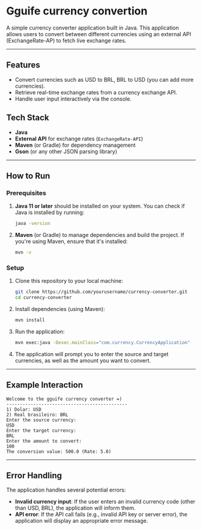 # Gguife currency convertion 

A simple currency converter application built in Java. 
This application allows users to convert between different currencies using an external API (ExchangeRate-AP) to fetch live exchange rates.

---

## Features
- Convert currencies such as USD to BRL, BRL to USD (you can add more currencies).
- Retrieve real-time exchange rates from a currency exchange API.
- Handle user input interactively via the console.

## Tech Stack
- **Java** 
- **External API** for exchange rates (`ExchangeRate-API`)
- **Maven** (or Gradle) for dependency management
- **Gson** (or any other JSON parsing library)

---

## How to Run
### Prerequisites
1. **Java 11 or later** should be installed on your system. You can check if Java is installed by running:
   ```bash
   java -version
   ```
2. **Maven** (or Gradle) to manage dependencies and build the project. If you're using Maven, ensure that it's installed:
   ```bash
   mvn -v
   ```
   
### Setup
1. Clone this repository to your local machine:
   ```bash
   git clone https://github.com/yourusername/currency-converter.git
   cd currency-converter
   ```
2. Install dependencies (using Maven):
   ```bash
   mvn install
   ```
3. Run the application:
   ```bash
   mvn exec:java -Dexec.mainClass="com.currency.CurrencyApplication"
   ```
4. The application will prompt you to enter the source and target currencies, as well as the amount you want to convert.

---

## Example Interaction
```
Welcome to the gguife currency converter =)
---------------------------------------------
1) Dolar: USD
2) Real brasileiro: BRL
Enter the source currency: 
USD
Enter the target currency: 
BRL
Enter the amount to convert: 
100
The conversion value: 500.0 (Rate: 5.0)
```

---

## Error Handling
The application handles several potential errors:
- **Invalid currency input**: If the user enters an invalid currency code (other than USD, BRL), the application will inform them.
- **API error**: If the API call fails (e.g., invalid API key or server error), the application will display an appropriate error message.
